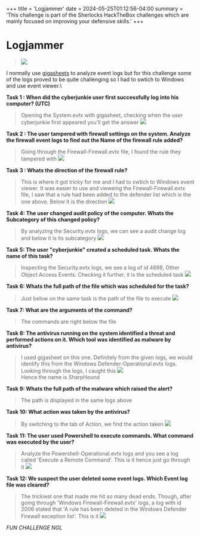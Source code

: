+++
title = 'Logjammer'
date = 2024-05-25T01:12:56-04:00
summary = 'This challenge is part of the Sherlocks HackTheBox challenges which are mainly focused on improving your defensive skills.'
+++

# Logjammer
> ![](/images/logjammer.png)

I normally use [gigasheets](http://gigasheet.com/) to analyze event logs but for this challenge some of the logs proved to be quite challenging so I had to swtich to Windows and use event viewer.\

**Task 1 : When did the cyberjunkie user first successfully log into his computer? (UTC)**
> Opening the System.evtx with gigasheet, checking when the user cyberjunkie first appeared you'll get the answer
![](/images/logjammerfirstlogin.png)

**Task 2 : The user tampered with firewall settings on the system. Analyze the firewall event logs to find out the Name of the firewall rule added?**
> Going through the Firewall-Firewall.evtx file, I found the rule they tampered with
![](/images/logjammerfirewallrule.png)

**Task 3 : Whats the direction of the firewall rule?**
> This is where it got tricky for me and I had to swtich to Windows event viewer.  It was easier to use and vieweing the Firewall-Firewall.evtx file, I saw that a rule had been added to the defender list which is the one above. Below it is the direction
![](/images/logjammerfirewallrule.PNG)

**Task 4: The user changed audit policy of the computer. Whats the Subcategory of this changed policy?**
> By analyzing the Security.evtx logs, we can see a audit change log and below it is its subcategory
![](/images/logjammerauditploicychanged.PNG)

**Task 5: The user "cyberjunkie" created a scheduled task. Whats the name of this task?**
> Inspecting the Security.evtx logs, we see a log of id 4698, Other Object Access Events. Checking it further, it is the scheduled task
![](/images/logjammerscheduledtaskname.PNG)

**Task 6: Whats the full path of the file which was scheduled for the task?**
> Just below on the same task is the path of the file to execute
![](/images/logjammerscheduledtaskfile.PNG)

**Task 7: What are the arguments of the command?**
> The commands are right below the file

**Task 8: The antivirus running on the system identified a threat and performed actions on it. Which tool was identified as malware by antivirus?**
> I used gigasheet on this one. Definitely from the given logs, we would identify this from the Windows Defender-Operational.evtx logs. Looking through the logs, I caught this
![](/images/logjammermalware.png)\
Hence the name is SharpHound

**Task 9: Whats the full path of the malware which raised the alert?**
> The path is displayed in the same logs above

**Task 10: What action was taken by the antivirus?**
> By switching to the tab of Action, we find the action taken
![](/images/logjammermalwareaction.png)

**Task 11: The user used Powershell to execute commands. What command was executed by the user?**
> Analyze the Powershell-Operational.evtx logs and you see a log called 'Execute a Remote Command'. This is it hence just go through it
![](/images/logjammerpowershellcommand)

**Task 12: We suspect the user deleted some event logs. Which Event log file was cleared?**
> The trickiest one that made me hit so many dead ends. Though, after going through 'Windows Firewall-Firewall.evtx' logs, a log with id 2006 stated that 'A rule has been deleted in the Windows Defender Firewall exception list'. This is it
![](/images/logjammerruledeleted.PNG)

*FUN CHALLENGE NGL*